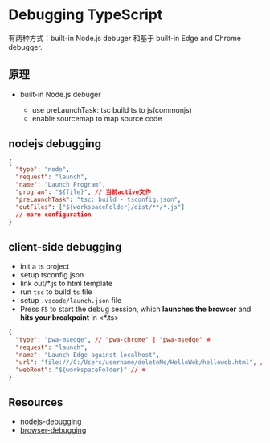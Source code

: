 # Debugging TypeScript

有两种方式：built-in Node.js debuger 和基于 built-in Edge and Chrome debugger.

## 原理

- built-in Node.js debuger

  - use preLaunchTask: tsc build ts to js(commonjs)
  - enable sourcemap to map source code

## nodejs debugging

```json
{
  "type": "node",
  "request": "launch",
  "name": "Launch Program",
  "program": "${file}", // 当前active文件
  "preLaunchTask": "tsc: build - tsconfig.json",
  "outFiles": ["${workspaceFolder}/dist/**/*.js"]
  // more configuration
}
```

## client-side debugging

- init a ts project
- setup tsconfig.json
- link out/\*.js to html template
- run `tsc` to build `ts` file
- setup `.vscode/launch.json` file
- Press `F5` to start the debug session, which **launches the browser** and **hits your breakpoint** in <*.ts>

```json
{
  "type": "pwa-msedge", // "pwa-chrome" | "pwa-msedge" ⭐
  "request": "launch",
  "name": "Launch Edge against localhost",
  "url": "file:///C:/Users/username/deleteMe/HelloWeb/helloweb.html", // ⭐
  "webRoot": "${workspaceFolder}" // ⭐
}
```

## Resources

- [nodejs-debugging](https://code.visualstudio.com/docs/nodejs/nodejs-debugging)
- [browser-debugging](https://code.visualstudio.com/docs/nodejs/browser-debugging)
